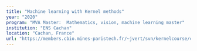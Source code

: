 ```yaml
---
title: "Machine learning with Kernel methods"
year: "2020"
program: "MVA Master:  Mathematics, vision, machine learning master"
institution: "ENS Cachan"
location: "Cachan, France"
url: "https://members.cbio.mines-paristech.fr/~jvert/svn/kernelcourse/course/2020mva/index.html"
---
```

